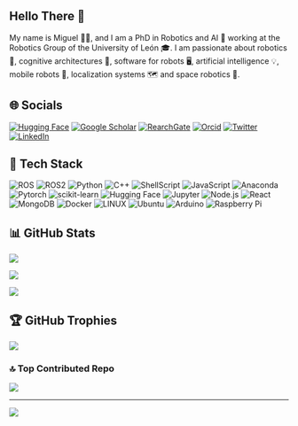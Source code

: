 ## Hello There 👋

My name is Miguel 👨‍🔬, and I am a PhD in Robotics and AI 🤖 working at the Robotics Group of the University of León 🎓. I am passionate about robotics 🤖, cognitive architectures 🧠, software for robots 🖥️, artificial intelligence 💡, mobile robots 🦿, localization systems 🗺 and space robotics 🚀.

## 🌐 Socials

[![Hugging Face](https://img.shields.io/badge/%F0%9F%A4%97%20Hugging%20Face-white?style=for-the-badge)](https://discord.gg/https://discord.gg/tF9xYUaxjY) [![Google Scholar](https://img.shields.io/badge/Google_Scholar-4285F4?style=for-the-badge&logo=google-scholar&logoColor=white)](https://scholar.google.es/citations?user=4D2C-_wAAAAJ&hl=es&oi=ao) [![RearchGate](https://img.shields.io/badge/Research_Gate-00CCBB.svg?&style=for-the-badge&logo=ResearchGate&logoColor=white)](https://www.researchgate.net/profile/Miguel-A-Gonzalez-Santamarta) [![Orcid](https://img.shields.io/badge/orcid-A6CE39?style=for-the-badge&logo=orcid&logoColor=white)](https://orcid.org/0000-0002-7658-8600) [![Twitter](https://img.shields.io/badge/Twitter-000000?style=for-the-badge&logo=x&logoColor=white)](https://twitter.com/miggsant) [![LinkedIn](https://img.shields.io/badge/LinkedIn-0077B5?style=for-the-badge&logo=linkedin&logoColor=white)](https://www.linkedin.com/in/miguel-%C3%A1ngel-gonz%C3%A1lez-santamarta-3087ba181/)

## 🚀 Tech Stack

![ROS](https://img.shields.io/badge/ros-grey.svg?style=for-the-badge&logo=ros&logoColor=white) ![ROS2](https://img.shields.io/badge/ros%202-grey.svg?style=for-the-badge&logo=ros&logoColor=white) ![Python](https://img.shields.io/badge/python-3670A0?style=for-the-badge&logo=python&logoColor=ffdd54) ![C++](https://img.shields.io/badge/C%2B%2B-00599C?style=for-the-badge&logo=c%2B%2B&logoColor=white) ![ShellScript](https://img.shields.io/badge/Shell_Script-121011?style=for-the-badge&logo=gnu-bash&logoColor=white) ![JavaScript](https://img.shields.io/badge/javascript-%23323330.svg?style=for-the-badge&logo=javascript&logoColor=%23F7DF1E) ![Anaconda](https://img.shields.io/badge/Anaconda-%2344A833.svg?style=for-the-badge&logo=anaconda&logoColor=white) ![Pytorch](https://img.shields.io/badge/PyTorch-grey.svg?style=for-the-badge&logo=pytorch) ![scikit-learn](https://img.shields.io/badge/scikit--learn-%23F7931E.svg?style=for-the-badge&logo=scikit-learn&logoColor=white) ![Hugging Face](https://img.shields.io/badge/%F0%9F%A4%97%20Hugging%20Face-white?style=for-the-badge) ![Jupyter](https://img.shields.io/badge/Jupyter-Lab-F37626.svg?style=for-the-badge&logo=Jupyter) ![Node.js](https://img.shields.io/badge/Node.js-339933?style=for-the-badge&logo=node.js&logoColor=white) ![React](https://img.shields.io/badge/React-61DAFB?style=for-the-badge&logo=react&logoColor=black) ![MongoDB](https://img.shields.io/badge/MongoDB-%234ea94b.svg?style=for-the-badge&logo=mongodb&logoColor=white) ![Docker](https://img.shields.io/badge/docker-%230db7ed.svg?style=for-the-badge&logo=docker&logoColor=white) ![LINUX](https://img.shields.io/badge/Linux-FCC624?style=for-the-badge&logo=linux&logoColor=black) ![Ubuntu](https://img.shields.io/badge/Ubuntu-E95420?style=for-the-badge&logo=ubuntu&logoColor=black) ![Arduino](https://img.shields.io/badge/-Arduino-00979D?style=for-the-badge&logo=Arduino&logoColor=white) ![Raspberry Pi](https://img.shields.io/badge/-RaspberryPi-C51A4A?style=for-the-badge&logo=Raspberry-Pi)

## 📊 GitHub Stats

![](https://github-readme-stats-git-masterorgs-github-readme-stats-team.vercel.app/api?username=mgonzs13&theme=dark&hide_border=false&include_all_commits=false&count_private=false&show_icons=true&include_orgs=true&hide_rank=true&card_width=500)

![](https://github-readme-streak-stats.herokuapp.com/?user=mgonzs13&theme=dark&hide_border=false&card_width=500)

![](https://github-readme-stats.vercel.app/api/top-langs/?username=mgonzs13&theme=dark&layout=compact&size_weight=0.5&count_weight=0.5&langs_count=8&card_width=500)

## 🏆 GitHub Trophies

![](https://github-profile-trophy.vercel.app/?username=mgonzs13&theme=discord&no-frame=false&no-bg=false&margin-w=5)

### 🔝 Top Contributed Repo

![](https://github-contributor-stats.vercel.app/api?username=mgonzs13&limit=8&theme=dark&combine_all_yearly_contributions=true&card_width=500&custom_title=Miguel's%20GitHub%20Contribution%20Stats)

---

[![](https://visitcount.itsvg.in/api?id=mgonzs13&icon=0&color=0)](https://visitcount.itsvg.in)
